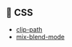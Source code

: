 ## :sunflower: CSS

- [clip-path](./src/CSS/clip-path/index.md)
- [mix-blend-mode](./src/CSS/mix-blend-mode.md)
